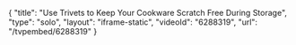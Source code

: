 {
    "title": "Use Trivets to Keep Your Cookware Scratch Free During Storage",
    "type": "solo",
    "layout": "iframe-static",
    "videoId": "6288319",
    "url": "\/tvpembed\/6288319"
}